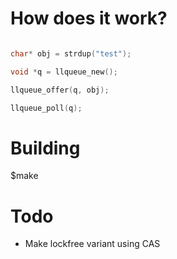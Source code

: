 # How does it work?

```c

char* obj = strdup("test");

void *q = llqueue_new();

llqueue_offer(q, obj);

llqueue_poll(q);

```

# Building
$make

# Todo

- Make lockfree variant using CAS

